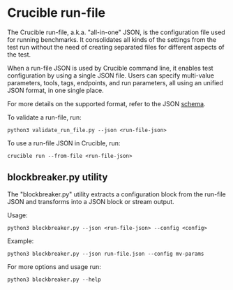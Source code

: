 
# Crucible run-file

The Crucible run-file, a.k.a. "all-in-one" JSON, is the configuration file
used for running benchmarks. It consolidates all kinds of the settings from
the test run without the need of creating separated files for different
aspects of the test.

When a run-file JSON is used by Crucible command line, it enables test
configuration by using a single JSON file. Users can specify multi-value
parameters, tools, tags, endpoints, and run parameters, all using an unified
JSON format, in one single place.

For more details on the supported format, refer to the JSON [schema](JSON/schema.json).

To validate a run-file, run:
```
python3 validate_run_file.py --json <run-file-json> 
```

To use a run-file JSON in Crucible, run:
```
crucible run --from-file <run-file-json>
```

## blockbreaker.py utility

The "blockbreaker.py" utility extracts a configuration block from the
run-file JSON and transforms into a JSON block or stream output.

Usage:
```
python3 blockbreaker.py --json <run-file-json> --config <config>
```
Example:
```
python3 blockbreaker.py --json run-file.json --config mv-params
```
For more options and usage run:
```
python3 blockbreaker.py --help
```
